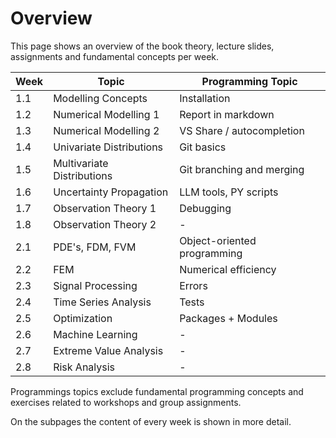 # Overview

This page shows an overview of the book theory, lecture slides, assignments and fundamental concepts per week.

| Week          | Topic                     | Programming Topic           |
|---------------|---------------------------|-----------------------------|
| 1.1           | Modelling Concepts        | Installation                |
| 1.2           | Numerical Modelling 1     | Report in markdown          |
| 1.3           | Numerical Modelling 2     | VS Share / autocompletion   |
| 1.4           | Univariate Distributions  | Git basics                  |
| 1.5           | Multivariate Distributions| Git branching and merging   |
| 1.6           | Uncertainty Propagation   | LLM tools, PY scripts       |
| 1.7           | Observation Theory 1      | Debugging                   |
| 1.8           | Observation Theory 2      | -                           |
| 2.1           | PDE's, FDM, FVM           | Object-oriented programming |
| 2.2           | FEM                       | Numerical efficiency        |
| 2.3           | Signal Processing         | Errors                      |
| 2.4           | Time Series Analysis      | Tests                       |
| 2.5           | Optimization              | Packages + Modules          |
| 2.6           | Machine Learning          | -                           |
| 2.7           | Extreme Value Analysis    | -                           |
| 2.8           | Risk Analysis             | -                           |

Programmings topics exclude fundamental programming concepts and exercises related to workshops and group assignments.

On the subpages the content of every week is shown in more detail.
